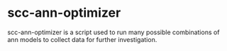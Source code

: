 # scc-ann-optimizer

scc-ann-optimizer is a script used to run many possible combinations of ann models to collect data for further investigation.
